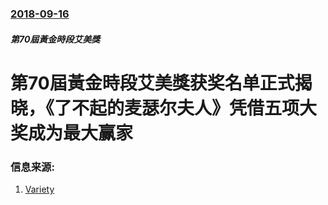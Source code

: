 ### [2018-09-16](/zh/news/2018/09/16/index.md)

##### 第70屆黃金時段艾美獎
# 第70屆黃金時段艾美獎获奖名单正式揭晓，《了不起的麦瑟尔夫人》凭借五项大奖成为最大赢家 




### 信息来源:

1. [Variety](https://variety.com/2018/tv/news/2018-emmy-winners-list-1202943321/)
